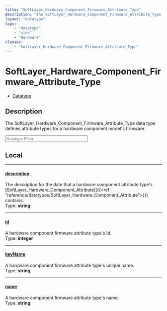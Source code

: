 ```yaml
---
title: "SoftLayer_Hardware_Component_Firmware_Attribute_Type"
description: "The SoftLayer_Hardware_Component_Firmware_Attribute_Type data type defines attribute types for a hardware component mode... "
layout: "datatype"
tags:
    - "datatype"
    - "sldn"
    - "Hardware"
classes:
    - "SoftLayer_Hardware_Component_Firmware_Attribute_Type"
---
```


# SoftLayer_Hardware_Component_Firmware_Attribute_Type
<div id='service-datatype'>
    <ul id='sldn-reference-tabs'>
        <li id='datatype'> <a href='/reference/datatypes/SoftLayer_Hardware_Component_Firmware_Attribute_Type' >Datatype</a></li>
    </ul>
</div>

## Description 


The SoftLayer_Hardware_Component_Firmware_Attribute_Type data type defines attribute types for a hardware component model's firmware. 





<!-- Filer BEGIN -->
<div class="view-filters">
        <div class="clearfix">
            <div class="search-input-box">
                <input placeholder="Datatype Filter" onkeyup="titleSearch(inputId='prop-input', divId='properties', elementClass='prop-row')" 
                    type="text" id="prop-input" value="" size="30" maxlength="128" class="form-text">
            </div>
        </div>
</div>
<!-- Filer END -->

<div id="properties" class="content">
<div id="localProperties" class="prop-content" >

## Local
<div class="prop-row">

-----
[description]: #description
#### [description]
The description for the date that a hardware component attribute type's [SoftLayer_Hardware_Component_Attribute]({{<ref "reference/datatypes/SoftLayer_Hardware_Component_Attribute">}}) contains.  
<span class="type-label">Type: </span>**string**  



</div>
<div class="prop-row">

-----
[id]: #id
#### [id]
A hardware component firmware attribute type's Id.  
<span class="type-label">Type: </span>**integer**  



</div>
<div class="prop-row">

-----
[keyName]: #keyname
#### [keyName]
A hardware component firmware attribute type's unique name.  
<span class="type-label">Type: </span>**string**  



</div>
<div class="prop-row">

-----
[name]: #name
#### [name]
A hardware component firmware attribute type's name.  
<span class="type-label">Type: </span>**string**  



</div>
</div>
<!-- LOCAL PROPERTY END -->

</div>


